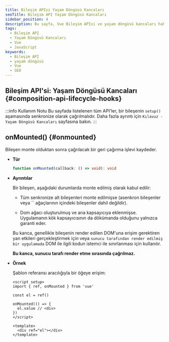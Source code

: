 ```yaml
---
title: Bileşim APIsi Yaşam Döngüsü Kancaları
seoTitle: Bileşim API Yaşam Döngüsü Kancaları
sidebar_position: 4
description: Bu sayfa, Vue Bileşim APIsi ve yaşam döngüsü kancaları hakkında bilgi sunmaktadır. Kullanım notları, fonksiyon türleri ve örneklerle açık bir şekilde açıklanmaktadır.
tags: 
  - Bileşim API
  - Yaşam Döngüsü Kancaları
  - Vue
  - JavaScript
keywords: 
  - Bileşim API
  - yaşam döngüsü
  - Vue
  - SEO
---
```

## Bileşim API'si: Yaşam Döngüsü Kancaları {#composition-api-lifecycle-hooks}

:::info Kullanım Notu
Bu sayfada listelenen tüm API'ler, bir bileşenin `setup()` aşamasında senkronize olarak çağrılmalıdır. Daha fazla ayrıntı için `Kılavuz - Yaşam Döngüsü Kancaları` sayfasına bakın.
:::

## onMounted() {#onmounted}

Bileşen monte olduktan sonra çağrılacak bir geri çağırma işlevi kaydeder.

- **Tür**

  ```ts
  function onMounted(callback: () => void): void
  ```

- **Ayrıntılar**

  Bir bileşen, aşağıdaki durumlarda monte edilmiş olarak kabul edilir:

  - Tüm senkronize alt bileşenleri monte edilmişse (asenkron bileşenler veya `` ağaçlarının içindeki bileşenler dahil değildir).
  
  - Dom ağacı oluşturulmuş ve ana kapsayıcıya eklenmişse. Uygulamanın kök kapsayıcısının da dökümanda olduğunu yalnızca garanti eder.

  Bu kanca, genellikle bileşenin render edilen DOM'una erişim gerektiren yan etkileri gerçekleştirmek için veya `sunucu tarafından render edilmiş bir uygulamada` DOM ile ilgili kodun istemci ile sınırlanması için kullanılır.

  **Bu kanca, sunucu tarafı render etme sırasında çağrılmaz.**

- **Örnek**

  Şablon referansı aracılığıyla bir öğeye erişim:

  ```vue
  <script setup>
  import { ref, onMounted } from 'vue'
  
  const el = ref()

  onMounted(() => {
    el.value // <div>
  })
  </script>

  <template>
    <div ref="el"></div>
  </template>
  ```